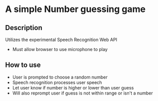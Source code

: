 # A simple Number guessing game
## Description
Utilizes the experimental Speech Recognition Web API

- Must allow browser to use microphone to play

## How to use
- User is prompted to choose a random number
- Speech recognition processes user speech
- Let user know if number is higher or lower than user guess
- Will also reprompt user if guess is not within range or isn't a number
